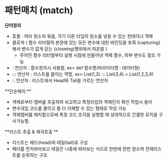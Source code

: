 # 패턴매치 \(match\)

**단어정의**

* 튜플 : 여러 원소의 묶음, 각기 다른 타입의 원소를 넣을 수 있는 컨테이너 객체
* 클로져 \( 함수 리터럴의 본문에 있는 모든 변수에 대한 바인딩을 포획 \(capturing\)해서 변수가 없게 닫는 \(closeing\)행위에서 따온말 \)
  * 주어진 함수 리터럴부터 실행 시점에 만들어낸 객체 함수, 외부 변수도 참조 가능  
* : 연산자 : 함수정의시 사용함, ex&gt; def 함수명\(파라미터명 : 데이터형\)
* ::: 연산자 : 리스트를 붙이는 역할, ex&gt; List\(1,2\) ::: List\(3,4\) = List\(1,2,3,4\)
* :: 연산자 : 리스트에서 Head와 Tail을 가르는 연산자

**단순매치 **

* 객체로부터 멤버를 추출하여 비교하고 특정타입의 객체인지 확인 작업시 용이
* 변수대입 코드를 줄이고 좀 더 이해할 수 있는 형태로 작성 가능
* 객체멤버를 매치함으로써 특정 코드 조각을 실행할 때 상대적으로 간결한 로직을 구사가능함.

**리스트 추출 & 재귀호출 **

* 리스트는 헤드\(head\)와 테일\(tail\)로 구성 
* 헤더를 먼저바라보고 테일은 나중에 바라보는 식으로 한번에 한번 원소씩 전체리스트를 순회하는 구조




